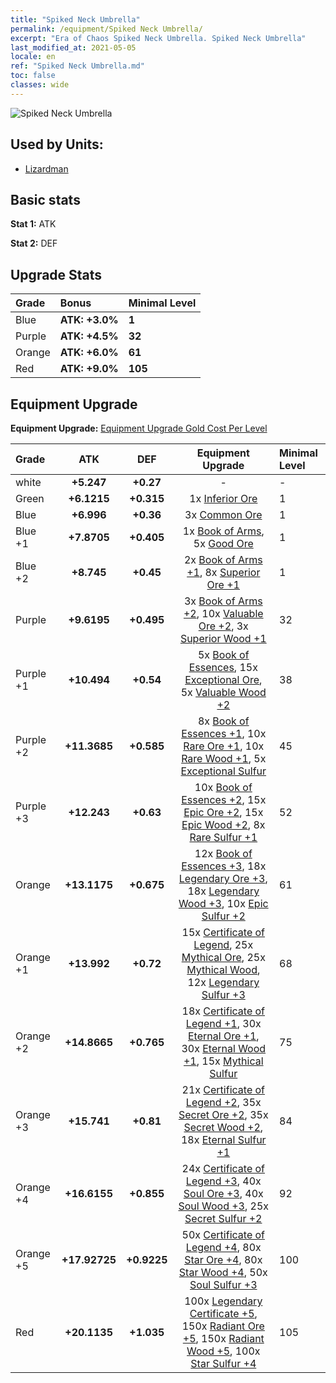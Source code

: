 ```yaml
---
title: "Spiked Neck Umbrella"
permalink: /equipment/Spiked Neck Umbrella/
excerpt: "Era of Chaos Spiked Neck Umbrella. Spiked Neck Umbrella"
last_modified_at: 2021-05-05
locale: en
ref: "Spiked Neck Umbrella.md"
toc: false
classes: wide
---
```


  ![Spiked Neck Umbrella](/images/e/e_8021.png)

## Used by Units:

* [Lizardman](/units/Lizardman/) 


## Basic stats
 **Stat 1:** ATK

 **Stat 2:** DEF

## Upgrade Stats

  |     Grade    |   Bonus | Minimal Level | 
  |:-------------|:--------|:--------------| 
  | Blue | **ATK: +3.0%** | **1** | 
  | Purple | **ATK: +4.5%** | **32** | 
  | Orange | **ATK: +6.0%** | **61** | 
  | Red | **ATK: +9.0%** | **105** | 


## Equipment Upgrade
 **Equipment Upgrade:** [Equipment Upgrade Gold Cost Per Level](/equipment/EquipmentUpgradeCostPerLevel/) 

  |          Grade      | ATK | DEF | Equipment Upgrade | Minimal Level |
  |:--------------------|:---------:|:---------:|:----------------:|:--------------|
  | white | **+5.247** | **+0.27** | - | - |
  | Green | **+6.1215** | **+0.315** | 1x [Inferior Ore](/Items/mat_1/) | 1 |
  | Blue | **+6.996** | **+0.36** | 3x [Common Ore](/Items/mat_6/) | 1 |
  | Blue +1 | **+7.8705** | **+0.405** | 1x [Book of Arms](/Items/mat_18/), 5x [Good Ore](/Items/mat_12/) | 1 |
  | Blue +2 | **+8.745** | **+0.45** | 2x [Book of Arms +1](/Items/mat_25/), 8x [Superior Ore +1](/Items/mat_19/) | 1 |
  | Purple | **+9.6195** | **+0.495** | 3x [Book of Arms +2](/Items/mat_32/), 10x [Valuable Ore +2](/Items/mat_26/), 3x [Superior Wood +1](/Items/mat_20/) | 32 |
  | Purple +1 | **+10.494** | **+0.54** | 5x [Book of Essences](/Items/mat_39/), 15x [Exceptional Ore](/Items/mat_33/), 5x [Valuable Wood +2](/Items/mat_27/) | 38 |
  | Purple +2 | **+11.3685** | **+0.585** | 8x [Book of Essences +1](/Items/mat_46/), 10x [Rare Ore +1](/Items/mat_40/), 10x [Rare Wood +1](/Items/mat_41/), 5x [Exceptional Sulfur](/Items/mat_36/) | 45 |
  | Purple +3 | **+12.243** | **+0.63** | 10x [Book of Essences +2](/Items/mat_53/), 15x [Epic Ore +2](/Items/mat_47/), 15x [Epic Wood +2](/Items/mat_48/), 8x [Rare Sulfur +1](/Items/mat_43/) | 52 |
  | Orange | **+13.1175** | **+0.675** | 12x [Book of Essences +3](/Items/mat_60/), 18x [Legendary Ore +3](/Items/mat_54/), 18x [Legendary Wood +3](/Items/mat_55/), 10x [Epic Sulfur +2](/Items/mat_50/) | 61 |
  | Orange +1 | **+13.992** | **+0.72** | 15x [Certificate of Legend](/Items/mat_67/), 25x [Mythical Ore](/Items/mat_61/), 25x [Mythical Wood](/Items/mat_62/), 12x [Legendary Sulfur +3](/Items/mat_57/) | 68 |
  | Orange +2 | **+14.8665** | **+0.765** | 18x [Certificate of Legend +1](/Items/mat_74/), 30x [Eternal Ore +1](/Items/mat_68/), 30x [Eternal Wood +1](/Items/mat_69/), 15x [Mythical Sulfur](/Items/mat_64/) | 75 |
  | Orange +3 | **+15.741** | **+0.81** | 21x [Certificate of Legend +2](/Items/mat_81/), 35x [Secret Ore +2](/Items/mat_75/), 35x [Secret Wood +2](/Items/mat_76/), 18x [Eternal Sulfur +1](/Items/mat_71/) | 84 |
  | Orange +4 | **+16.6155** | **+0.855** | 24x [Certificate of Legend +3](/Items/mat_88/), 40x [Soul Ore +3](/Items/mat_82/), 40x [Soul Wood +3](/Items/mat_83/), 25x [Secret Sulfur +2](/Items/mat_78/) | 92 |
  | Orange +5 | **+17.92725** | **+0.9225** | 50x [Certificate of Legend +4](/Items/mat_95/), 80x [Star Ore +4](/Items/mat_89/), 80x [Star Wood +4](/Items/mat_90/), 50x [Soul Sulfur +3](/Items/mat_85/) | 100 |
  | Red | **+20.1135** | **+1.035** | 100x [Legendary Certificate +5](/Items/mat_102/), 150x [Radiant Ore +5](/Items/mat_96/), 150x [Radiant Wood +5](/Items/mat_97/), 100x [Star Sulfur +4](/Items/mat_92/) | 105 |

